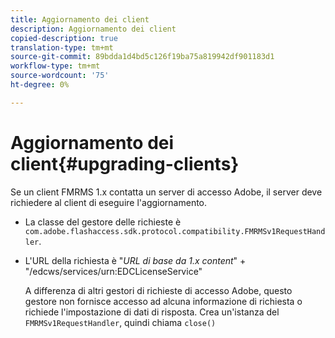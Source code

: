 ```yaml
---
title: Aggiornamento dei client
description: Aggiornamento dei client
copied-description: true
translation-type: tm+mt
source-git-commit: 89bdda1d4bd5c126f19ba75a819942df901183d1
workflow-type: tm+mt
source-wordcount: '75'
ht-degree: 0%

---
```



# Aggiornamento dei client{#upgrading-clients}

Se un client FMRMS 1.x contatta un server di accesso Adobe, il server deve richiedere al client di eseguire l&#39;aggiornamento.

* La classe del gestore delle richieste è `com.adobe.flashaccess.sdk.protocol.compatibility.FMRMSv1RequestHandler`.
* L&#39;URL della richiesta è &quot;*URL di base da 1.x content*&quot; + &quot;/edcws/services/urn:EDCLicenseService&quot;

   A differenza di altri gestori di richieste di accesso Adobe, questo gestore non fornisce accesso ad alcuna informazione di richiesta o richiede l&#39;impostazione di dati di risposta. Crea un&#39;istanza del `FMRMSv1RequestHandler`, quindi chiama `close()`